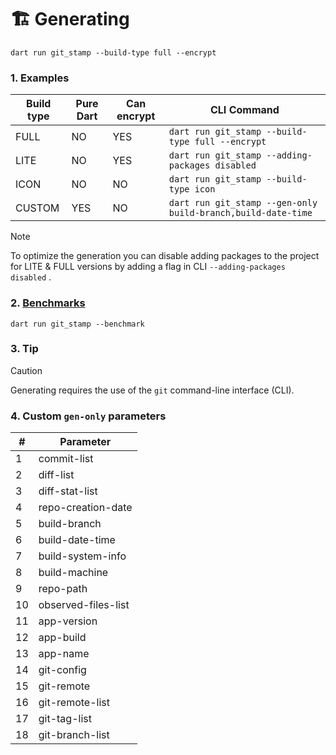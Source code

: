 # 🏗️ Generating

`dart run git_stamp --build-type full --encrypt`

### 1. Examples

| Build type | Pure Dart | Can encrypt | CLI Command                                                  |
| ---------- | --------- | ----------- | ------------------------------------------------------------ |
| FULL       | NO        | YES         | `dart run git_stamp --build-type full --encrypt`             |
| LITE       | NO        | YES         | `dart run git_stamp --adding-packages disabled`              |
| ICON       | NO        | NO          | `dart run git_stamp --build-type icon`                       |
| CUSTOM     | YES       | NO          | `dart run git_stamp --gen-only build-branch,build-date-time` |

> [!NOTE]
> To optimize the generation you can disable adding packages to the project for LITE & FULL versions by adding a flag in CLI `--adding-packages disabled` .

### 2. [Benchmarks](./BENCHMARK.md)

```dart run git_stamp --benchmark```

### 3. Tip

> [!CAUTION]
> Generating requires the use of the `git` command-line interface (CLI).

### 4. Custom `gen-only` parameters 

| #   | Parameter           |
| --- | ------------------- |
| 1   | commit-list         |
| 2   | diff-list           |
| 3   | diff-stat-list      |
| 4   | repo-creation-date  |
| 5   | build-branch        |
| 6   | build-date-time     |
| 7   | build-system-info   |
| 8   | build-machine       |
| 9   | repo-path           |
| 10  | observed-files-list |
| 11  | app-version         |
| 12  | app-build           |
| 13  | app-name            |
| 14  | git-config          |
| 15  | git-remote          |
| 16  | git-remote-list     |
| 17  | git-tag-list        |
| 18  | git-branch-list     |